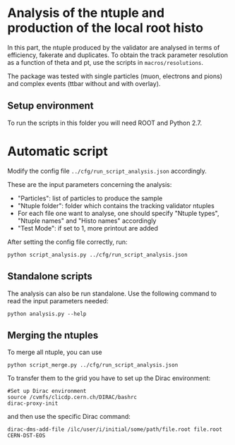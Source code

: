 # Analysis of the ntuple and production of the local root histo

In this part, the ntuple produced by the validator are analysed in terms of efficiency, fakerate and duplicates.
To obtain the track parameter resolution as a function of theta and pt, use the scripts in `macros/resolutions`.

The package was tested with single particles (muon, electrons and pions) and complex events (ttbar without and with overlay).

## Setup environment

To run the scripts in this folder you will need ROOT and Python 2.7.

# Automatic script

Modify the config file `../cfg/run_script_analysis.json` accordingly.

These are the input parameters concerning the analysis:
- "Particles": list of particles to produce the sample
- "Ntuple folder": folder which contains the tracking validator ntuples
- For each file one want to analyse, one should specify "Ntuple types", "Ntuple names" and "Histo names" accordingly
- "Test Mode": if set to 1, more printout are added

After setting the config file correctly, run:
```
python script_analysis.py ../cfg/run_script_analysis.json
```

## Standalone scripts

The analysis can also be run standalone.
Use the following command to read the input parameters needed:
```
python analysis.py --help
```

## Merging the ntuples

To merge all ntuple, you can use
```
python script_merge.py ../cfg/run_script_analysis.json
```

To transfer them to the grid you have to set up the Dirac environment:
```
#Set up Dirac environment
source /cvmfs/clicdp.cern.ch/DIRAC/bashrc
dirac-proxy-init
```

and then use the specific Dirac command:
```
dirac-dms-add-file /ilc/user/i/initial/some/path/file.root file.root CERN-DST-EOS
```
